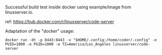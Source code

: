 
Successful build test inside docker using example/image from linuxserver.io.

ref: https://hub.docker.com/r/linuxserver/code-server

Adaptation of the "docker" usage:

`docker run -dt -p 8443:8443 -v "$HOME/.config:/home/coder/.config" -e PUID=1000 -e PGID=1000 -e TZ=America/Los_Angeles linuxserver/code-server`
